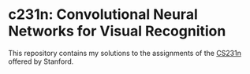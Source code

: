 # c231n: Convolutional Neural Networks for Visual Recognition

This repository contains my solutions to the assignments of the
[CS231n](http://cs231n.stanford.edu/) offered by Stanford.
